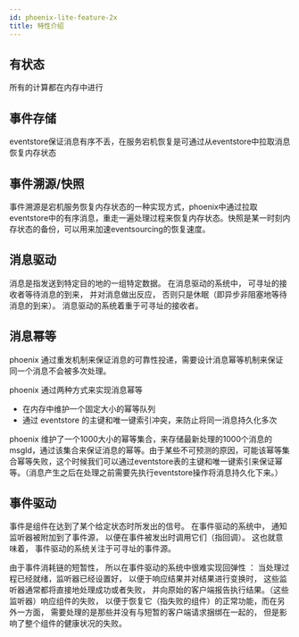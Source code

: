 ```yaml
---
id: phoenix-lite-feature-2x
title: 特性介绍
---
```


## 有状态

所有的计算都在内存中进行


## 事件存储

eventstore保证消息有序不丢，在服务宕机恢复是可通过从eventstore中拉取消息恢复内存状态


## 事件溯源/快照

事件溯源是宕机服务恢复内存状态的一种实现方式，phoenix中通过拉取eventstore中的有序消息，重走一遍处理过程来恢复内存状态。快照是某一时刻内存状态的备份，可以用来加速eventsourcing的恢复速度。


## 消息驱动

消息是指发送到特定目的地的一组特定数据。 在消息驱动的系统中， 可寻址的接收者等待消息的到来， 并对消息做出反应， 否则只是休眠（即异步非阻塞地等待消息的到来）。 消息驱动的系统着重于可寻址的接收者。 


## 消息幂等

phoenix 通过重发机制来保证消息的可靠性投递，需要设计消息幂等机制来保证同一个消息不会被多次处理。

phoenix 通过两种方式来实现消息幂等

 - 在内存中维护一个固定大小的幂等队列
 - 通过 eventstore 的主键和唯一键索引冲突，来防止将同一消息持久化多次

phoenix 维护了一个1000大小的幂等集合，来存储最新处理的1000个消息的msgId，通过该集合来保证消息的幂等。由于某些不可预测的原因，可能该幂等集合幂等失败，这个时候我们可以通过eventstore表的主键和唯一键索引来保证幂等。（消息产生之后在处理之前需要先执行eventstore操作将消息持久化下来。）


## 事件驱动

事件是组件在达到了某个给定状态时所发出的信号。 在事件驱动的系统中， 通知监听器被附加到了事件源， 以便在事件被发出时调用它们（指回调）。 这也就意味着， 事件驱动的系统关注于可寻址的事件源。

由于事件消耗链的短暂性， 所以在事件驱动的系统中很难实现回弹性 ： 当处理过程已经就绪，监听器已经设置好， 以便于响应结果并对结果进行变换时， 这些监听器通常都将直接地处理成功或者失败， 并向原始的客户端报告执行结果。（这些监听器）响应组件的失败， 以便于恢复它（指失败的组件）的正常功能，而在另外一方面， 需要处理的是那些并没有与短暂的客户端请求捆绑在一起的， 但是影响了整个组件的健康状况的失败。